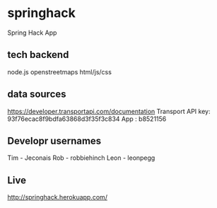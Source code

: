 springhack
==========

Spring Hack App

tech backend
------------

node.js
openstreetmaps
html/js/css

data sources
------------

https://developer.transportapi.com/documentation
Transport API key: 93f76ecac8f9bdfa63868d3f35f3c834
App : b8521156

Developr usernames
------------

Tim - Jeconais
Rob - robbiehinch
Leon - leonpegg

Live
----

http://springhack.herokuapp.com/
